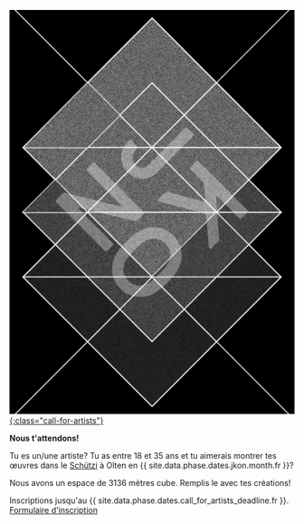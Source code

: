[![Call for Artists](images/calls/callforartists-2022.webp){:class="call-for-artists"}](/call-for-artists.fr.html)

__Nous t'attendons!__ 

Tu es un/une artiste? Tu as entre 18 et 35 ans et tu aimerais montrer tes œuvres dans le [Schützi](https://schuetzi.ch/) à Olten en {{ site.data.phase.dates.jkon.month.fr }}? 

Nous avons un espace de 3136 mètres cube. Remplis le avec tes créations!

Inscriptions jusqu'au {{ site.data.phase.dates.call_for_artists_deadline.fr }}. [Formulaire d'inscription](/call-for-artists.fr.html)
